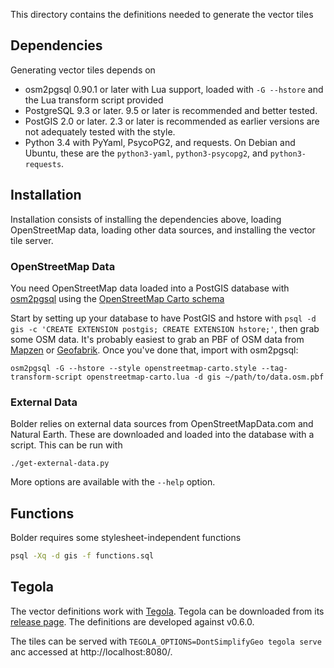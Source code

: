 This directory contains the definitions needed to generate the vector tiles

## Dependencies

Generating vector tiles depends on

- osm2pgsql 0.90.1 or later with Lua support, loaded with `-G --hstore` and the Lua transform script provided
- PostgreSQL 9.3 or later. 9.5 or later is recommended and better tested.
- PostGIS 2.0 or later. 2.3 or later is recommended as earlier versions are not adequately tested with the style.
- Python 3.4 with PyYaml, PsycoPG2, and requests. On Debian and Ubuntu, these are the `python3-yaml`, `python3-psycopg2`, and `python3-requests`.

## Installation

Installation consists of installing the dependencies above, loading OpenStreetMap data, loading other data sources, and installing the vector tile server.

### OpenStreetMap Data

You need OpenStreetMap data loaded into a PostGIS database with [osm2pgsql](https://github.com/openstreetmap/osm2pgsql) using the [OpenStreetMap Carto schema](https://github.com/gravitystorm/openstreetmap-carto/blob/master/INSTALL.md#openstreetmap-data)

Start by setting up your database to have PostGIS and hstore with ``psql -d gis -c 'CREATE EXTENSION postgis; CREATE EXTENSION hstore;'``, then grab some OSM data. It's probably easiest to grab an PBF of OSM data from [Mapzen](https://mapzen.com/metro-extracts/) or [Geofabrik](http://download.geofabrik.de/). Once you've done that, import with osm2pgsql:

```
osm2pgsql -G --hstore --style openstreetmap-carto.style --tag-transform-script openstreetmap-carto.lua -d gis ~/path/to/data.osm.pbf
```

### External Data

Bolder relies on external data sources from OpenStreetMapData.com and Natural Earth. These are downloaded and loaded into the database with a script. This can be run with

```
./get-external-data.py
```

More options are available with the `--help` option.

## Functions

Bolder requires some stylesheet-independent functions

```sh
psql -Xq -d gis -f functions.sql
```

## Tegola

The vector definitions work with [Tegola](http://tegola.io/). Tegola can be downloaded from its [release page](https://github.com/terranodo/tegola/releases). The definitions are developed against v0.6.0.

The tiles can be served with `TEGOLA_OPTIONS=DontSimplifyGeo tegola serve` anc accessed at http://localhost:8080/.

